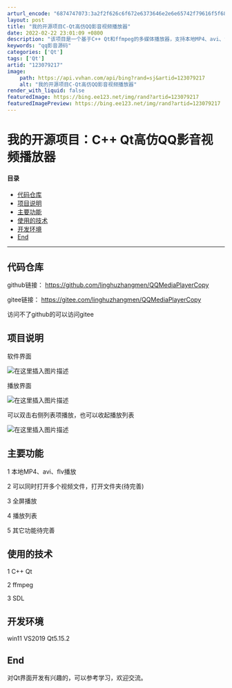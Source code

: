 ```yaml
---
arturl_encode: "6874747073:3a2f2f626c6f672e6373646e2e6e65742f79616f5f686f752f:61727469636c652f64657461696c732f313233303739323137"
layout: post
title: "我的开源项目C-Qt高仿QQ影音视频播放器"
date: 2022-02-22 23:01:09 +0800
description: "该项目是一个基于C++ Qt和ffmpeg的多媒体播放器，支持本地MP4、avi、flv格式播放，具"
keywords: "qq影音源码"
categories: ['Qt']
tags: ['Qt']
artid: "123079217"
image:
    path: https://api.vvhan.com/api/bing?rand=sj&artid=123079217
    alt: "我的开源项目C-Qt高仿QQ影音视频播放器"
render_with_liquid: false
featuredImage: https://bing.ee123.net/img/rand?artid=123079217
featuredImagePreview: https://bing.ee123.net/img/rand?artid=123079217
---
```


# 我的开源项目：C++ Qt高仿QQ影音视频播放器

#### 目录

* [代码仓库](#_3)
* [项目说明](#_9)
* [主要功能](#_21)
* [使用的技术](#_28)
* [开发环境](#_33)
* [End](#End_37)

---

## 代码仓库

github链接：
<https://github.com/linghuzhangmen/QQMediaPlayerCopy>
  
gitee链接：
<https://gitee.com/linghuzhangmen/QQMediaPlayerCopy>

访问不了github的可以访问gitee

## 项目说明

软件界面

![在这里插入图片描述](https://i-blog.csdnimg.cn/blog_migrate/dc5d9901213aec29bdd36f81369b74c9.png#pic_center)

播放界面

![在这里插入图片描述](https://i-blog.csdnimg.cn/blog_migrate/578c887ddb164b25006fc8572a91b5e8.png#pic_center)
  
可以双击右侧列表项播放，也可以收起播放列表

![在这里插入图片描述](https://i-blog.csdnimg.cn/blog_migrate/71c4e13195220072be44614e2bf99b24.png#pic_center)

## 主要功能

1 本地MP4、avi、flv播放
  
2 可以同时打开多个视频文件，打开文件夹(待完善)
  
3 全屏播放
  
4 播放列表
  
5 其它功能待完善

## 使用的技术

1 C++ Qt
  
2 ffmpeg
  
3 SDL

## 开发环境

win11 VS2019 Qt5.15.2

## End

对Qt界面开发有兴趣的，可以参考学习，欢迎交流。